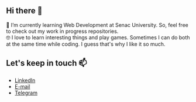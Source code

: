 ## Hi there 👋

🌱 I’m currently learning Web Development at Senac University. So, feel free to check out my work in progress repositories. <br>
🤓 I love to learn interesting things and play games. Sometimes I can do both at the same time while coding. I guess that's why I like it so much. <br>

## Let's keep in touch 📫
- [LinkedIn](https://www.linkedin.com/in/luiz-garrido/)
- [E-mail](mailto:lcgds@live.com)
- [Telegram](t.me/lcgds)

<!--
**lcgds/lcgds** is a ✨ _special_ ✨ repository because its `README.md` (this file) appears on your GitHub profile.

Here are some ideas to get you started:

- 🔭 I’m currently working on ...
- 🌱 I’m currently learning ...
- 👯 I’m looking to collaborate on ...
- 🤔 I’m looking for help with ...
- 💬 Ask me about ...
- 📫 How to reach me: ...
- 😄 Pronouns: ...
- ⚡ Fun fact: ...
-->
